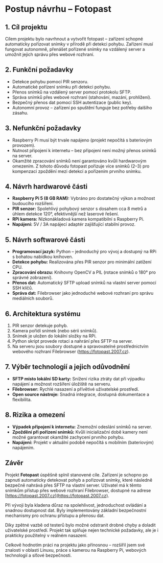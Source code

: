 # Postup návrhu – Fotopast

## 1. Cíl projektu
Cílem projektu bylo navrhnout a vytvořit fotopast – zařízení schopné automaticky pořizovat snímky v přírodě při detekci pohybu. Zařízení musí fungovat autonomně, přenášet pořízené snímky na vzdálený server a umožnit jejich správu přes webové rozhraní.

## 2. Funkční požadavky
- Detekce pohybu pomocí PIR senzoru.
- Automatické pořízení snímku při detekci pohybu.
- Přenos snímků na vzdálený server pomocí protokolu SFTP.
- Správa snímků přes webové rozhraní (stahování, mazání, prohlížení).
- Bezpečný přenos dat pomocí SSH autentizace (public key).
- Autonomní provoz – zařízení po spuštění funguje bez potřeby dalšího zásahu.

## 3. Nefunkční požadavky
- Raspberry Pi musí být trvale napájeno (projekt nepočítá s bateriovým provozem).
- Nutnost připojení k internetu – bez připojení není možný přenos snímků na server.
- Okamžité zpracování snímků není garantováno kvůli hardwarovým omezením. Z tohoto důvodu fotopast pořizuje více snímků (2–3) pro kompenzaci zpoždění mezi detekcí a pořízením prvního snímku.

## 4. Návrh hardwarové části
- **Raspberry Pi 5 (8 GB RAM):** Vybráno pro dostatečný výkon a možnost budoucího rozšíření.
- **PIR senzor:** Spolehlivý pohybový senzor s dosahem cca 8 metrů a úhlem detekce 120°, efektivnější než laserové řešení.
- **RPi kamera:** Nízkonákladová kamera kompatibilní s Raspberry Pi.
- **Napájení:** 5V / 3A napájecí adaptér zajišťující stabilní provoz.

## 5. Návrh softwarové části
- **Programovací jazyk:** Python – jednoduchý pro vývoj a dostupný na RPi s bohatou nabídkou knihoven.
- **Detekce pohybu:** Realizována přes PIR senzor pro minimální zatížení CPU.
- **Zpracování obrazu:** Knihovny OpenCV a PIL (rotace snímků o 180° pro správné zobrazení).
- **Přenos dat:** Automatický SFTP upload snímků na vlastní server pomocí SSH klíčů.
- **Správa dat:** Filebrowser jako jednoduché webové rozhraní pro správu mediálních souborů.

## 6. Architektura systému
1. PIR senzor detekuje pohyb.
2. Kamera pořídí snímek (nebo sérii snímků).
3. Snímek je uložen do lokální složky na RPi.
4. Python skript provede rotaci a nahrání přes SFTP na server.
5. Na serveru jsou soubory dostupné a spravovatelné prostřednictvím webového rozhraní Filebrowser (https://fotopast.2007.cz).

## 7. Výběr technologií a jejich odůvodnění
- **SFTP místo lokální SD karty:** Snížení rizika ztráty dat při výpadku napájení a možnost rozšíření úložiště na serveru.
- **Filebrowser:** Rychlé nasazení a přívětivé uživatelské prostředí.
- **Open source nástroje:** Snadná integrace, dostupná dokumentace a flexibilita.

## 8. Rizika a omezení
- **Výpadek připojení k internetu:** Znemožní odeslání snímků na server.
- **Zpoždění při pořízení snímků:** Kvůli inicializační době kamery není možné garantovat okamžité zachycení prvního pohybu.
- **Napájení:** Projekt v aktuální podobě nepočítá s mobilním (bateriovým) napájením.

## Závěr
Projekt **Fotopast** úspěšně splnil stanovené cíle. Zařízení je schopno po zapnutí automaticky detekovat pohyb a pořizovat snímky, které následně bezpečně nahrává přes SFTP na vlastní server. Uživatel má k těmto snímkům přístup přes webové rozhraní Filebrowser, dostupné na adrese [https://fotopast.2007.cz](https://fotopast.2007.cz).

Při vývoji byla kladena důraz na spolehlivost, jednoduchost ovládání a snadnou dostupnost dat. Byly implementovány základní bezpečnostní mechanismy pro ochranu přístupu a přenosu dat.

Díky zpětné vazbě od testerů bylo možné odstranit drobné chyby a doladit uživatelské prostředí. Projekt tak splňuje nejen technické požadavky, ale je i prakticky použitelný v reálném nasazení.

Celkově hodnotím práci na projektu jako přínosnou – rozšířil jsem své znalosti v oblasti Linuxu, práce s kamerou na Raspberry Pi, webových technologií a síťové bezpečnosti.


